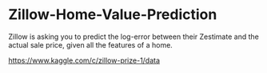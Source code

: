# Zillow-Home-Value-Prediction

Zillow is asking you to predict the log-error between their Zestimate and the actual sale price, given all the features of a home. 

https://www.kaggle.com/c/zillow-prize-1/data
